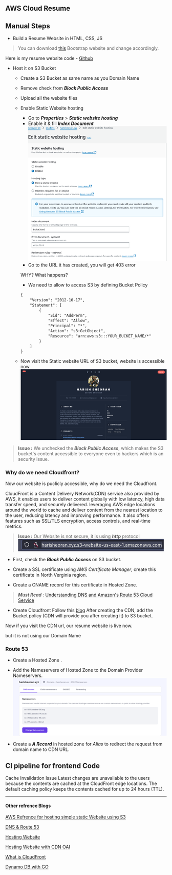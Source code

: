 ## AWS Cloud Resume

## Manual Steps
- Build a Resume Website in HTML, CSS, JS

> You can download [this](https://themes.3rdwavemedia.com/bootstrap-templates/resume/risen-free-bootstrap-5-dark-mode-resume-cv-template-for-developers/) Bootstrap website and change accordingly.

Here is my resume website code - [Github](https://github.com/harisheoran/AWS-Cloud-Resume/tree/main/website)

- Host it on S3 Bucket
    - Create a S3 Bucket as same name as you Domain Name
    - Remove check from ***Block Public Access***
    - Upload all the website files
    - Enable Static Website hosting
        - Go to ***Properties*** > ***Static website hosting***
        - Enable it & fill ***Index Document***
            ![](./img/static_enable.png)
        - Go to the URL it has created, you will get 403 error

        WHY? What happens?
        - We need to allow to access S3 by defining Bucket Policy
        ```
        {
            "Version": "2012-10-17",
            "Statement": [
                {
                    "Sid": "AddPerm",
                    "Effect": "Allow",
                    "Principal": "*",
                    "Action": "s3:GetObject",
                    "Resource": "arn:aws:s3:::YOUR_BUCKET_NAME/*"
                }
            ]
        }
        ```

    - Now visit the Static website URL of S3 bucket, website is accessible now
    ![](./img/resume_website01.png)


> **Issue :** We unchecked the ***Block Public Access***, which makes the S3 bucket's content accessible to everyone even to hackers which is an security issue.

### Why do we need Cloudfront?
Now our website is puclicly accessible, why do we need the Cloudfront.


CloudFront is a Content Delivery Network(CDN) service also provided by AWS, it enables users to deliver content globally with low latency, high data transfer speed, and securely delivered.
leveraging AWS edge locations around the world to cache and deliver content from the nearest location to the user, reducing latency and improving performance.
It also offers features such as SSL/TLS encryption, access controls, and real-time metrics.

> **Issue :** Our Website is not secure, it is using ***http*** protocol
![](./img/http.png)

- First, check the ***Block Public Access*** on S3 bucket.

- Create a SSL certificate using *AWS Certificate Manager*, create this certificate in North Verginia region.
- Create a CNAME record for this certificate in Hosted Zone.

> ***Must Read*** :  [Understanding DNS and Amazon's Route 53 Cloud Service](https://dev.to/aws-builders/understanding-dns-and-amazons-route-53-cloud-service-a-beginners-introduction-4jkc)


- Create Cloudfront
Follow this [blog](https://blog.tericcabrel.com/host-static-website-aws-s3-cloudfront/) 
After creating the CDN, add the Bucket policy (CDN will provide you after creating it) to S3 bucket.

Now if you visit the CDN url, our resume website is live now.

but it is not using our Domain Name

### Route 53
- Create a Hosted Zone .
- Add the Nameservers of Hosted Zone to the Domain Provider Nameservers.
    ![](./img/ns_hostinger.png)

- Create a ***A Record*** in hosted zone for *Alias* to redirect the request from domain name to CDN URL.


## CI pipeline for frontend Code

Cache Invaildation Issue
Latest changes are unavailable to the users because the contents are cached at the CloudFront edge locations. The default caching policy keeps the contents cached for up to 24 hours (TTL).









---

#### Other refrence Blogs
[AWS Refrence for hosting simple static Website using S3](https://docs.aws.amazon.com/AmazonS3/latest/userguide/WebsiteHosting.html)

[DNS & Route 53](https://dev.to/aws-builders/understanding-dns-and-amazons-route-53-cloud-service-a-beginners-introduction-4jkc)

[Hosting Website](https://dev.to/aws-builders/guide-to-hosting-a-static-website-on-aws-using-s3-cloudfront-and-route53-with-just-7-steps-220b)

[Hosting Website with CDN OAI](https://blog.tericcabrel.com/host-static-website-aws-s3-cloudfront/)

[What is CloudFront](https://docs.aws.amazon.com/AmazonCloudFront/latest/DeveloperGuide/Introduction.html)

[Dynamo DB with GO](https://medium.com/deliveryherotechhub/dynamodb-with-aws-sdk-go-v2-part-2-crud-operations-3da68c2f431f)